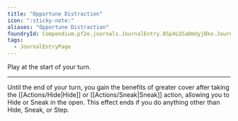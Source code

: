 ```yaml
---
title: "Opportune Distraction"
icon: ":sticky-note:"
aliases: "Opportune Distraction"
foundryId: Compendium.pf2e.journals.JournalEntry.BSp4LUSaOmUyjBko.JournalEntryPage.ksg8D5ssP6WGwGqi
tags:
  - JournalEntryPage
---
```

Play at the start of your turn.

* * *

Until the end of your turn, you gain the benefits of greater cover after taking the [[Actions/Hide|Hide]] or [[Actions/Sneak|Sneak]] action, allowing you to Hide or Sneak in the open. This effect ends if you do anything other than Hide, Sneak, or Step.